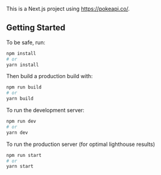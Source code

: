 This is a Next.js project using https://pokeapi.co/. 
## Getting Started
To be safe, run:
```bash
npm install
# or
yarn install
```

Then build a production build with:
```bash
npm run build
# or
yarn build
```

To run the development server:

```bash
npm run dev
# or
yarn dev
```

To run the production server (for optimal lighthouse results)

```bash
npm run start
# or
yarn start
```

